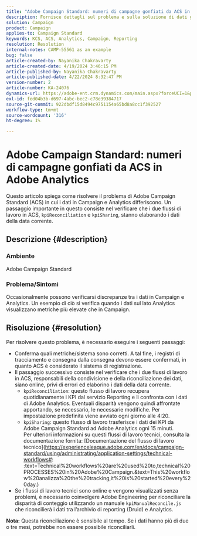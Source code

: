 ```yaml
---
title: "Adobe Campaign Standard: numeri di campagne gonfiati da ACS in Adobe Analytics"
description: Fornisce dettagli sul problema e sulla soluzione di dati gonfiati in Adobe Analytics inviati da Campaign.
solution: Campaign
product: Campaign
applies-to: Campaign Standard
keywords: KCS, ACS, Analytics, Campaign, Reporting
resolution: Resolution
internal-notes: CAMP-55561 as an example
bug: false
article-created-by: Nayanika Chakravarty
article-created-date: 4/19/2024 3:46:15 PM
article-published-by: Nayanika Chakravarty
article-published-date: 4/22/2024 8:32:47 PM
version-number: 2
article-number: KA-24076
dynamics-url: https://adobe-ent.crm.dynamics.com/main.aspx?forceUCI=1&pagetype=entityrecord&etn=knowledgearticle&id=647839f4-63fe-ee11-a1ff-6045bd0065f9
exl-id: fed04b3b-d697-4abc-bec2-c78e39384717
source-git-commit: 922dbdf15d8494c9751154a65bd8a8cc1f392527
workflow-type: tm+mt
source-wordcount: '316'
ht-degree: 1%

---
```


# Adobe Campaign Standard: numeri di campagne gonfiati da ACS in Adobe Analytics


Questo articolo spiega come risolvere il problema di Adobe Campaign Standard (ACS) in cui i dati in Campaign e Analytics differiscono. Un passaggio importante in questo consiste nel verificare che i due flussi di lavoro in ACS, `kpiReconciliation` e `kpiSharing`, stanno elaborando i dati della data corrente.

## Descrizione {#description}


### Ambiente

Adobe Campaign Standard

### Problema/Sintomi

Occasionalmente possono verificarsi discrepanze tra i dati in Campaign e Analytics. Un esempio di ciò si verifica quando i dati sul lato Analytics visualizzano metriche più elevate che in Campaign.


## Risoluzione {#resolution}


Per risolvere questo problema, è necessario eseguire i seguenti passaggi:

- Conferma quali metriche/sistema sono corretti. A tal fine, i registri di tracciamento e consegna dalla consegna devono essere confermati, in quanto ACS è considerato il sistema di registrazione.
- Il passaggio successivo consiste nel verificare che i due flussi di lavoro in ACS, responsabili della condivisione e della riconciliazione dei dati, siano online, privi di errori ed elaborino i dati della data corrente.
   - `kpiReconciliation`: questo flusso di lavoro recupera quotidianamente i KPI dal servizio Reporting e li confronta con i dati di Adobe Analytics. Eventuali disparità vengono quindi affrontate apportando, se necessario, le necessarie modifiche. Per impostazione predefinita viene avviato ogni giorno alle 4:20.
   - `kpiSharing`: questo flusso di lavoro trasferisce i dati dei KPI da Adobe Campaign Standard ad Adobe Analytics ogni 15 minuti.\
     Per ulteriori informazioni su questi flussi di lavoro tecnici, consulta la documentazione fornita: [Documentazione del flusso di lavoro tecnico](https://experienceleague.adobe.com/en/docs/campaign-standard/using/administrating/application-settings/technical-workflows#: :text=Technical%20workflows%20are%20used%20to,technical%20PROCESSES%20in%20Adobe%20Campaign.&amp;text=This%20workflow%20analizza%20the%20tracking,it%20is%20started%20every%20day.)
- Se i flussi di lavoro tecnici sono online e vengono visualizzati senza problemi, è necessario coinvolgere Adobe Engineering per riconciliare la disparità di conteggio utilizzando un manuale `kpiManualReconcile.js` che riconcilierà i dati tra l’archivio di reporting (Druid) e Analytics.


<b>Nota:</b> Questa riconciliazione è sensibile al tempo. Se i dati hanno più di due o tre mesi, potrebbe non essere possibile riconciliarli.
